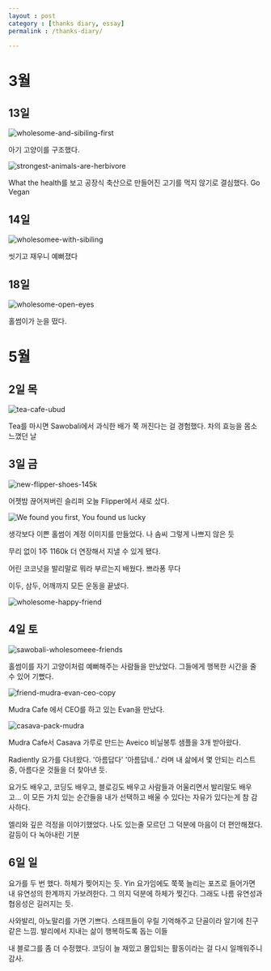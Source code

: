 ```yaml
---
layout : post
category : [thanks diary, essay]
permalink : /thanks-diary/

---
```


# 3월

## 13일 


![wholesome-and-sibiling-first](https://user-images.githubusercontent.com/35059428/57149830-31bbf380-6dff-11e9-8397-7c2efe9fdfc0.jpg)

아기 고양이를 구조했다.

![strongest-animals-are-herbivore](https://user-images.githubusercontent.com/35059428/57150260-611f3000-6e00-11e9-9850-6e3c18372a3a.PNG)

What the health를 보고 공장식 축산으로 만들어진 고기를 먹지 않기로 결심했다. Go Vegan

## 14일

![wholesomee-with-sibiling](https://user-images.githubusercontent.com/35059428/57148636-9cb7fb00-6dfc-11e9-831e-6af6073fff01.jpg)

씻기고 재우니 예뻐졌다


## 18일

![wholesome-open-eyes](https://user-images.githubusercontent.com/35059428/57149118-a130e380-6dfd-11e9-8903-f7ade0196157.jpg)

홀썸이가 눈을 떴다.

# 5월 

## 2일 목

![tea-cafe-ubud](https://user-images.githubusercontent.com/35059428/57148356-0683d500-6dfc-11e9-9dab-41374ebf6f8d.jpg)

Tea를 마시면 Sawobali에서 과식한 배가 쭉 꺼진다는 걸 경험했다.
차의 효능을 몸소 느꼈던 날

## 3일 금

![new-flipper-shoes-145k](https://user-images.githubusercontent.com/35059428/57147769-e7387800-6dfa-11e9-8f0e-ba26279d2783.png)

어젯밤 끊어져버린 슬리퍼
오늘 Flipper에서 새로 샀다.

![We found you first, You found us lucky](https://user-images.githubusercontent.com/35059428/57148116-83fb1580-6dfb-11e9-81d2-be7bd13e8926.png)

생각보다 이쁜 홀썸이 계정 이미지를 만들었다.
나 솜씨 그렇게 나쁘지 않은 듯

무리 없이 1주 1160k 더 연장해서 지낼 수 있게 됐다.

어린 코코넛을 발리말로 뭐라 부르는지 배웠다. 
쁘라퐁 무다

이두, 삼두, 어깨까지 모든 운동을 끝냈다.

![wholesome-happy-friend](https://user-images.githubusercontent.com/35059428/57237374-a5593d00-7059-11e9-9a62-58f8acf1c38b.jpg)


## 4일 토

![sawobali-wholesomeee-friends](https://user-images.githubusercontent.com/35059428/57180628-38a93b80-6ebd-11e9-803f-1c27e8e0ec67.jpg)

홀썸이를 자기 고양이처럼 예뻐해주는 사람들을 만났었다. 그들에게 행복한 시간을 줄 수 있어 기뻤다.

![friend-mudra-evan-ceo-copy](https://user-images.githubusercontent.com/35059428/57237196-4b587780-7059-11e9-962b-9274858192ac.jpg)

Mudra Cafe 에서 CEO를 하고 있는 Evan을 만났다.

![casava-pack-mudra](https://user-images.githubusercontent.com/35059428/57180669-a3f30d80-6ebd-11e9-9b3b-116695e823eb.jpg)

Mudra Cafe서 Casava 가루로 만드는 Aveico 비닐봉투 샘플을 3개 받아왔다.


Radiently 요가를 다녀왔다. '아름답다' '아름답네..' 라며 내 삶에서 몇 안되는 리스트 중, 아름다운 것들을 더 찾아낸 듯.


요가도 배우고, 코딩도 배우고, 블로깅도 배우고
사람들과 어울리면서 발리말도 배우고...
이 모든 가치 있는 순간들을 내가 선택하고 배울 수 있다는
자유가 있다는게 참 감사하다.

엘리와 깊은 걱정을 이야기했었다. 나도 있는줄 모르던
그 덕분에 마음이 더 편안해졌다.
갈등이 다 녹아내린 기분


## 6일 일

요가를 두 번 했다.
하체가 찢어지는 듯. Yin 요가임에도 쭉쭉 늘리는 포즈로 들어가면 내 유연성의 한계까지 가보려한다.
그 의지 덕분에 하체가 찢긴다. 그래도 나름 유연성과 협응성은 길러지는 듯.

사와발리, 아노말리를 가면 기쁘다. 스태프들이 우릴 기억해주고 단골이라 알기에 친구 같은 느낌. 발리에서 지내는 삶이 행복하도록 돕는 이들

내 블로그를 좀 더 수정했다. 코딩이 늘 재밌고 몰입되는 활동이라는 걸 다시 일깨워주니 감사.

